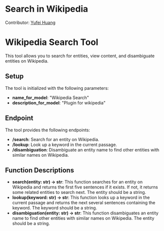 # Search in Wikipedia

Contributor: [Yufei Huang](https://github.com/huangyf530)

# Wikipedia Search Tool

This tool allows you to search for entities, view content, and disambiguate entities on Wikipedia.

## Setup

The tool is initialized with the following parameters:

- **name_for_model**: "Wikipedia Search"
- **description_for_model**: "Plugin for wikipedia"

## Endpoint

The tool provides the following endpoints:

- **/search**: Search for an entity on Wikipedia.
- **/lookup**: Look up a keyword in the current passage.
- **/disambiguation**: Disambiguate an entity name to find other entities with similar names on Wikipedia.

## Function Descriptions

- **search(entity: str) -> str**: This function searches for an entity on Wikipedia and returns the first five sentences if it exists. If not, it returns some related entities to search next. The entity should be a string.
- **lookup(keyword: str) -> str**: This function looks up a keyword in the current passage and returns the next several sentences containing the keyword. The keyword should be a string.
- **disambiguation(entity: str) -> str**: This function disambiguates an entity name to find other entities with similar names on Wikipedia. The entity should be a string.